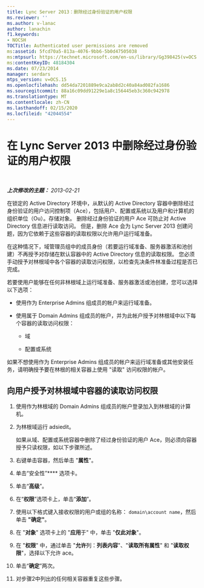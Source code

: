 ```yaml
---
title: Lync Server 2013：删除经过身份验证的用户权限
ms.reviewer: ''
ms.author: v-lanac
author: lanachin
f1.keywords:
- NOCSH
TOCTitle: Authenticated user permissions are removed
ms:assetid: 5fcd70a5-813a-4076-9bb6-5b0d47505038
ms:mtpsurl: https://technet.microsoft.com/en-us/library/Gg398425(v=OCS.15)
ms:contentKeyID: 48184304
ms.date: 07/23/2014
manager: serdars
mtps_version: v=OCS.15
ms.openlocfilehash: dd54da7201889e9ca2ab8d2c40a84ad082fa1686
ms.sourcegitcommit: 88a16c09dd91229e1a8c156445eb3c360c942978
ms.translationtype: MT
ms.contentlocale: zh-CN
ms.lasthandoff: 02/15/2020
ms.locfileid: "42044554"
---
```

<div data-xmlns="http://www.w3.org/1999/xhtml">

<div class="topic" data-xmlns="http://www.w3.org/1999/xhtml" data-msxsl="urn:schemas-microsoft-com:xslt" data-cs="http://msdn.microsoft.com/">

<div data-asp="http://msdn2.microsoft.com/asp">

# <a name="authenticated-user-permissions-are-removed-in-lync-server-2013"></a>在 Lync Server 2013 中删除经过身份验证的用户权限

</div>

<div id="mainSection">

<div id="mainBody">

<span> </span>

_**上次修改的主题：** 2013-02-21_

在锁定的 Active Directory 环境中，从默认的 Active Directory 容器中删除经过身份验证的用户访问控制项（Ace），包括用户、配置或系统以及用户和计算机的组织单位（Ou）。存储对象。 删除经过身份验证的用户 Ace 可防止对 Active Directory 信息进行读取访问。 但是，删除 Ace 会为 Lync Server 2013 创建问题，因为它依赖于这些容器的读取权限以允许用户运行域准备。

在这种情况下，域管理员组中的成员身份（若要运行域准备、服务器激活和池创建）不再授予对存储在默认容器中的 Active Directory 信息的读取权限。 您必须手动授予对林根域中各个容器的读取访问权限，以检查先决条件林准备过程是否已完成。

若要使用户能够在任何非林根域上运行域准备、服务器激活或池创建，您可以选择以下选项：

  - 使用作为 Enterprise Admins 组成员的帐户来运行域准备。

  - 使用属于 Domain Admins 组成员的帐户，并为此帐户授予对林根域中以下每个容器的读取访问权限：
    
      - 域
    
      - 配置或系统

如果不想使用作为 Enterprise Admins 组成员的帐户来运行域准备或其他安装任务，请明确授予要在林根的相关容器上使用 "读取" 访问权限的帐户。

<div>

## <a name="to-give-users-read-access-permissions-on-containers-in-the-forest-root-domain"></a>向用户授予对林根域中容器的读取访问权限

1.  使用作为林根域的 Domain Admins 组成员的帐户登录加入到林根域的计算机。

2.  为林根域运行 adsiedit。
    
    如果从域、配置或系统容器中删除了经过身份验证的用户 Ace，则必须向容器授予只读权限，如以下步骤所述。

3.  右键单击容器，然后单击 "**属性**"。

4.  单击“安全性”**** 选项卡。

5.  单击“**高级**”。

6.  在“**权限**”选项卡上，单击“**添加**”。

7.  使用以下格式键入接收权限的用户或组的名称： `domain\account name`，然后单击 **"确定"**。

8.  在 "**对象**" 选项卡上的 "**应用**于" 中，单击 "**仅此对象**"。

9.  在 "**权限**" 中，通过单击 "**允许**列：**列表内容**"、"**读取所有属性**" 和 "**读取权限**"，选择以下允许 ace。

10. 单击“**确定**”两次。

11. 对步骤2中列出的任何相关容器重复这些步骤。

</div>

</div>

<span> </span>

</div>

</div>

</div>

